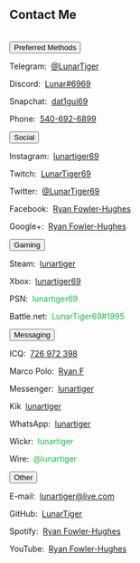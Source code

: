 <h2 id="contact">Contact Me</h2>
<br>
<button class="collapsible" id="preferred">Preferred Methods</button>
<div class="innertext">
<p>Telegram:&nbsp;&nbsp;<a href="https://t.me/LunarTiger" target="_blank" id="telegram" data-parent="preferred">@LunarTiger</a></p>
<p>Discord:&nbsp;&nbsp;<a href="https://discordapp.com/users/206291426932293634" target="_blank" id="discord" data-parent="preferred">Lunar#6969</a></p>
<p>Snapchat:&nbsp;&nbsp;<a href="https://www.snapchat.com/add/dat1gui69" target="_blank" id="snapchat" data-parent="preferred">dat1gui69</a></p>
<p>Phone:&nbsp;&nbsp;<a href="tel:+15406926899" id="phone" data-parent="preferred">540-692-6899</a></p>
</div>
<!--<p id="discordserver">Discord Server:&nbsp;&nbsp;<a href="https://discord.me/lunatics" target="_blank">Lunatics</a></p>-->
<button class="collapsible" id="social">Social</button>
<div class="innertext">
	<p>Instagram:&nbsp;&nbsp;<a href="https://www.instagram.com/lunartiger69/" target="_blank" id="instagram" data-parent="social">lunartiger69</a></p>
	<p>Twitch:&nbsp;&nbsp;<a href="https://www.twitch.tv/lunartiger69" target="_blank" id="twitch" data-parent="social">LunarTiger69</a></p>
	<p>Twitter:&nbsp;&nbsp;<a href="https://twitter.com/LunarTiger69" target="_blank" id="twitter" data-parent="social">@LunarTiger69</a></p>
	<p>Facebook:&nbsp;&nbsp;<a href="https://www.facebook.com/lunartiger" target="_blank" id="facebook" data-parent="social">Ryan Fowler-Hughes</a></p>
	<p>Google+:&nbsp;&nbsp;<a href="https://plus.google.com/+RyanFowlerHughes" target="_blank" id="google" data-parent="social">Ryan Fowler-Hughes</a></p>
</div>
<button class="collapsible" id="gaming">Gaming</button>
<div class="innertext">
	<p>Steam:&nbsp;&nbsp;<a href="http://steamcommunity.com/id/lunartiger" target="_blank" id="steam" data-parent="gaming">lunartiger</a></p>
	<p>Xbox:&nbsp;&nbsp;<a href="https://account.xbox.com/profile?gamertag=lunartiger69" target="_blank" id="xbox" data-parent="gaming">lunartiger69</a></p>
	<p>PSN:&nbsp;&nbsp;<span style="color:#0ac139;" id="psn" data-parent="gaming">lunartiger69</span></p>
	<p>Battle.net:&nbsp;&nbsp;<span style="color:#0ac139;" id="battlenet" data-parent="gaming">LunarTiger69#1995</span></p>
</div>
<button class="collapsible" id="messaging">Messaging</button>
<div class="innertext">
	<p>ICQ:&nbsp;&nbsp;<a href="https://icq.com/people/726972398" target="_blank" id="icq" data-parent="messaging">726 972 398</a></p>
	<p>Marco Polo:&nbsp;&nbsp;<a href="http://reachmeonmp.com/s/ryan-f-oi3kW" target="_blank" id="marcopolo" data-parent="messaging">Ryan F</a></p>
	<p>Messenger:&nbsp;&nbsp;<a href="https://m.me/lunartiger" target="_blank" id="messenger" data-parent="messaging">lunartiger</a></p>
	<p>Kik&nbsp;&nbsp;<a href="https://kik.me/lunartiger" target="_blank" id="kik" data-parent="messaging">lunartiger</a></p>
	<p>WhatsApp:&nbsp;&nbsp;<a href="https://wa.me/15406926899" target="_blank" id="whatsapp" data-parent="messaging">lunartiger</a></p>
	<p>Wickr:&nbsp;&nbsp;<span style="color:#0ac139;" id="wickr" data-parent="messaging">lunartiger</span></p>
	<p>Wire:&nbsp;&nbsp;<span style="color:#0ac139;" id="wire" data-parent="messaging">@lunartiger</span></p>
</div>
<button class="collapsible" id="other">Other</button>
<div class="innertext">
	<p>E-mail:&nbsp;&nbsp;<a href="mailto:lunartiger@live.com" target="_top" id="email" data-parent="other">lunartiger@live.com</a></p>
	<p>GitHub:&nbsp;&nbsp;<a href="https://github.com/LunarTiger" target="_blank" id="github" data-parent="other">LunarTiger</a></p>
	<p>Spotify:&nbsp;&nbsp;<a href="spotify:user:tet6uf8yxoga59316ykeisk45" id="spotify" data-parent="other">Ryan Fowler-Hughes</a></p>
	<p>YouTube:&nbsp;&nbsp;<a href="https://www.youtube.com/user/69lunartiger" target="_blank" id="youtube" data-parent="other">Ryan Fowler-Hughes</a></p>
</div>
<script>
//set up collapsible elements
var coll = document.getElementsByClassName("collapsible");
var i;
for (i = 0; i < coll.length; i++) {
  coll[i].addEventListener("click", function() {
    this.classList.toggle("active");
    var content = this.parentElement.nextElementSibling;
    if (content.style.maxHeight) {content.style.maxHeight = null;}
    else {content.style.maxHeight = content.scrollHeight + "px";} 
  });
}
//open relivant element like magic
if(window.location.hash){
	var director = document.getElementById(window.location.hash.substr(1));
	if (director != null && typeof director !== undefined) {
		var clickButton = document.getElementById(director.dataset.parent)
		if (clickButton != null && typeof clickButton !== undefined) {clickButton.click()}
		else {document.getElementById('preferred').click();}
	}
}
else {document.getElementById('preferred').click();}
</script>